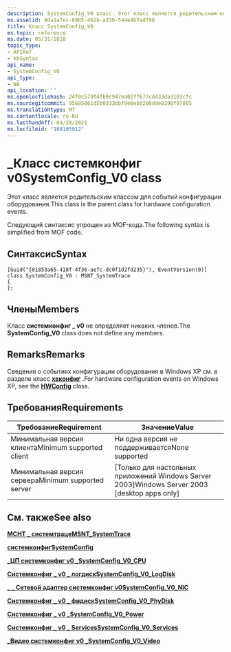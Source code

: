```yaml
---
description: SystemConfig_V0 класс. Этот класс является родительским классом для событий конфигурации оборудования. Следующий синтаксис упрощен из MOF-кода.
ms.assetid: 9da1a7ec-89b5-462b-a336-544e4b7adf96
title: Класс SystemConfig_V0
ms.topic: reference
ms.date: 05/31/2018
topic_type:
- APIRef
- kbSyntax
api_name:
- SystemConfig_V0
api_type:
- NA
api_location: ''
ms.openlocfilehash: 24f0c579f4fb9c947ea02ff677cd433da3103cfc
ms.sourcegitcommit: 95685061d5b0333bbf9e6ebd208dde8190f97005
ms.translationtype: MT
ms.contentlocale: ru-RU
ms.lasthandoff: 04/28/2021
ms.locfileid: "108105912"
---
```

# <a name="systemconfig_v0-class"></a><span data-ttu-id="a169e-104">\_Класс системконфиг v0</span><span class="sxs-lookup"><span data-stu-id="a169e-104">SystemConfig\_V0 class</span></span>

<span data-ttu-id="a169e-105">Этот класс является родительским классом для событий конфигурации оборудования.</span><span class="sxs-lookup"><span data-stu-id="a169e-105">This class is the parent class for hardware configuration events.</span></span>

<span data-ttu-id="a169e-106">Следующий синтаксис упрощен из MOF-кода.</span><span class="sxs-lookup"><span data-stu-id="a169e-106">The following syntax is simplified from MOF code.</span></span>

## <a name="syntax"></a><span data-ttu-id="a169e-107">Синтаксис</span><span class="sxs-lookup"><span data-stu-id="a169e-107">Syntax</span></span>

``` syntax
[Guid("{01853a65-418f-4f36-aefc-dc0f1d2fd235}"), EventVersion(0)]
class SystemConfig_V0 : MSNT_SystemTrace
{
};
```

## <a name="members"></a><span data-ttu-id="a169e-108">Члены</span><span class="sxs-lookup"><span data-stu-id="a169e-108">Members</span></span>

<span data-ttu-id="a169e-109">Класс **системконфиг \_ v0** не определяет никаких членов.</span><span class="sxs-lookup"><span data-stu-id="a169e-109">The **SystemConfig\_V0** class does not define any members.</span></span>

## <a name="remarks"></a><span data-ttu-id="a169e-110">Remarks</span><span class="sxs-lookup"><span data-stu-id="a169e-110">Remarks</span></span>

<span data-ttu-id="a169e-111">Сведения о событиях конфигурации оборудования в Windows XP см. в разделе класс [**хвконфиг**](hwconfig.md) .</span><span class="sxs-lookup"><span data-stu-id="a169e-111">For hardware configuration events on Windows XP, see the [**HWConfig**](hwconfig.md) class.</span></span>

## <a name="requirements"></a><span data-ttu-id="a169e-112">Требования</span><span class="sxs-lookup"><span data-stu-id="a169e-112">Requirements</span></span>



| <span data-ttu-id="a169e-113">Требование</span><span class="sxs-lookup"><span data-stu-id="a169e-113">Requirement</span></span> | <span data-ttu-id="a169e-114">Значение</span><span class="sxs-lookup"><span data-stu-id="a169e-114">Value</span></span> |
|-------------------------------------|------------------------------------------------------|
| <span data-ttu-id="a169e-115">Минимальная версия клиента</span><span class="sxs-lookup"><span data-stu-id="a169e-115">Minimum supported client</span></span><br/> | <span data-ttu-id="a169e-116">Ни одна версия не поддерживается</span><span class="sxs-lookup"><span data-stu-id="a169e-116">None supported</span></span><br/>                            |
| <span data-ttu-id="a169e-117">Минимальная версия сервера</span><span class="sxs-lookup"><span data-stu-id="a169e-117">Minimum supported server</span></span><br/> | <span data-ttu-id="a169e-118">\[Только для настольных приложений Windows Server 2003\]</span><span class="sxs-lookup"><span data-stu-id="a169e-118">Windows Server 2003 \[desktop apps only\]</span></span><br/> |



## <a name="see-also"></a><span data-ttu-id="a169e-119">См. также</span><span class="sxs-lookup"><span data-stu-id="a169e-119">See also</span></span>

<dl> <dt>

[<span data-ttu-id="a169e-120">**МСНТ \_ системтраце**</span><span class="sxs-lookup"><span data-stu-id="a169e-120">**MSNT\_SystemTrace**</span></span>](msnt-systemtrace.md)
</dt> <dt>

[<span data-ttu-id="a169e-121">**системконфиг**</span><span class="sxs-lookup"><span data-stu-id="a169e-121">**SystemConfig**</span></span>](systemconfig.md)
</dt> <dt>

[<span data-ttu-id="a169e-122">**\_ЦП системконфиг v0 \_**</span><span class="sxs-lookup"><span data-stu-id="a169e-122">**SystemConfig\_V0\_CPU**</span></span>](systemconfig-v0-cpu.md)
</dt> <dt>

[<span data-ttu-id="a169e-123">**Системконфиг \_ v0 \_ логдиск**</span><span class="sxs-lookup"><span data-stu-id="a169e-123">**SystemConfig\_V0\_LogDisk**</span></span>](systemconfig-v0-logdisk.md)
</dt> <dt>

[<span data-ttu-id="a169e-124">**\_ \_ Сетевой адаптер системконфиг v0**</span><span class="sxs-lookup"><span data-stu-id="a169e-124">**SystemConfig\_V0\_NIC**</span></span>](systemconfig-v0-nic.md)
</dt> <dt>

[<span data-ttu-id="a169e-125">**Системконфиг \_ v0 \_ фидиск**</span><span class="sxs-lookup"><span data-stu-id="a169e-125">**SystemConfig\_V0\_PhyDisk**</span></span>](systemconfig-v0-phydisk.md)
</dt> <dt>

[<span data-ttu-id="a169e-126">**Системконфиг \_ v0 \_**</span><span class="sxs-lookup"><span data-stu-id="a169e-126">**SystemConfig\_V0\_Power**</span></span>](systemconfig-v0-power.md)
</dt> <dt>

[<span data-ttu-id="a169e-127">**Системконфиг \_ v0 \_ Services**</span><span class="sxs-lookup"><span data-stu-id="a169e-127">**SystemConfig\_V0\_Services**</span></span>](systemconfig-v0-services.md)
</dt> <dt>

[<span data-ttu-id="a169e-128">**\_Видео системконфиг v0 \_**</span><span class="sxs-lookup"><span data-stu-id="a169e-128">**SystemConfig\_V0\_Video**</span></span>](systemconfig-v0-video.md)
</dt> </dl>

 

 




